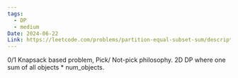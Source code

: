 ```yaml
---
tags:
  - DP
  - medium
Date: 2024-06-22
Link: https://leetcode.com/problems/partition-equal-subset-sum/description/
---
```

0/1 Knapsack based problem, Pick/ Not-pick philosophy. 2D DP where one sum of all objects * num_objects.